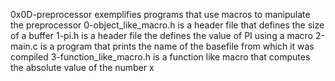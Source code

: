 0x0D-preprocessor exemplifies programs that use macros to manipulate the preprocessor
0-object_like_macro.h is a header file that defines the size of a buffer
1-pi.h is a header file the defines the value of PI using a macro
2-main.c is a program that prints the name of the basefile from which it was compiled
3-function_like_macro.h is a function like macro that computes the absolute value of the number x

